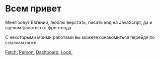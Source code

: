 # Всем привет  
<p align='left'>Меня зовут Евгений, люблю верстать, писать код на JavaScript, да и вцелом фанатею от фронтенда.</p>
<p align='left'>С некоторыми моими работами вы можете ознакомиться перейдя по ссылкам ниже:</p>
<a href='https://eshebunin.github.io/Fetch/'><u>Fetch</u>.</a>
<a href='https://eshebunin.github.io/Person/'><u>Person</u>.</a>
<a href='https://eshebunin.github.io/Dashboard/'><u>Dashboard</u>.</a>
<a href='https://eshebunin.github.io/Loop/'><u>Loop</u>.</a>

